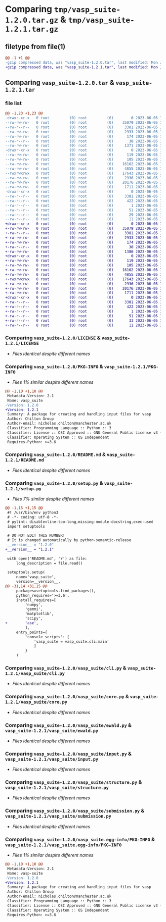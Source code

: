 # Comparing `tmp/vasp_suite-1.2.0.tar.gz` & `tmp/vasp_suite-1.2.1.tar.gz`

## filetype from file(1)

```diff
@@ -1 +1 @@
-gzip compressed data, was "vasp_suite-1.2.0.tar", last modified: Mon Jun  5 12:34:49 2023, max compression
+gzip compressed data, was "vasp_suite-1.2.1.tar", last modified: Mon Jun  5 12:40:59 2023, max compression
```

## Comparing `vasp_suite-1.2.0.tar` & `vasp_suite-1.2.1.tar`

### file list

```diff
@@ -1,23 +1,23 @@
-drwxr-xr-x   0 root         (0) root         (0)        0 2023-06-05 12:34:49.911475 vasp_suite-1.2.0/
--rw-rw-rw-   0 root         (0) root         (0)    35079 2023-06-05 12:34:36.000000 vasp_suite-1.2.0/LICENSE
--rw-r--r--   0 root         (0) root         (0)     3381 2023-06-05 12:34:49.911475 vasp_suite-1.2.0/PKG-INFO
--rw-rw-rw-   0 root         (0) root         (0)     2933 2023-06-05 12:34:36.000000 vasp_suite-1.2.0/README.md
--rw-rw-rw-   0 root         (0) root         (0)      174 2023-06-05 12:34:36.000000 vasp_suite-1.2.0/pyproject.toml
--rw-r--r--   0 root         (0) root         (0)       38 2023-06-05 12:34:49.911475 vasp_suite-1.2.0/setup.cfg
--rw-rw-rw-   0 root         (0) root         (0)     1371 2023-06-05 12:34:47.000000 vasp_suite-1.2.0/setup.py
-drwxr-xr-x   0 root         (0) root         (0)        0 2023-06-05 12:34:49.909475 vasp_suite-1.2.0/vasp_suite/
--rw-rw-rw-   0 root         (0) root         (0)      119 2023-06-05 12:34:36.000000 vasp_suite-1.2.0/vasp_suite/__init__.py
--rw-rw-rw-   0 root         (0) root         (0)      105 2023-06-05 12:34:47.000000 vasp_suite-1.2.0/vasp_suite/__version__.py
--rw-rw-rw-   0 root         (0) root         (0)    16162 2023-06-05 12:34:36.000000 vasp_suite-1.2.0/vasp_suite/cli.py
--rw-rw-rw-   0 root         (0) root         (0)     4855 2023-06-05 12:34:36.000000 vasp_suite-1.2.0/vasp_suite/core.py
--rwxrwxrwx   0 root         (0) root         (0)    17643 2023-06-05 12:34:36.000000 vasp_suite-1.2.0/vasp_suite/ewald.py
--rw-rw-rw-   0 root         (0) root         (0)     2936 2023-06-05 12:34:36.000000 vasp_suite-1.2.0/vasp_suite/input.py
--rw-rw-rw-   0 root         (0) root         (0)    20176 2023-06-05 12:34:36.000000 vasp_suite-1.2.0/vasp_suite/structure.py
--rw-rw-rw-   0 root         (0) root         (0)     1711 2023-06-05 12:34:36.000000 vasp_suite-1.2.0/vasp_suite/submission.py
-drwxr-xr-x   0 root         (0) root         (0)        0 2023-06-05 12:34:49.910475 vasp_suite-1.2.0/vasp_suite.egg-info/
--rw-r--r--   0 root         (0) root         (0)     3381 2023-06-05 12:34:49.000000 vasp_suite-1.2.0/vasp_suite.egg-info/PKG-INFO
--rw-r--r--   0 root         (0) root         (0)      422 2023-06-05 12:34:49.000000 vasp_suite-1.2.0/vasp_suite.egg-info/SOURCES.txt
--rw-r--r--   0 root         (0) root         (0)        1 2023-06-05 12:34:49.000000 vasp_suite-1.2.0/vasp_suite.egg-info/dependency_links.txt
--rw-r--r--   0 root         (0) root         (0)       51 2023-06-05 12:34:49.000000 vasp_suite-1.2.0/vasp_suite.egg-info/entry_points.txt
--rw-r--r--   0 root         (0) root         (0)       29 2023-06-05 12:34:49.000000 vasp_suite-1.2.0/vasp_suite.egg-info/requires.txt
--rw-r--r--   0 root         (0) root         (0)       11 2023-06-05 12:34:49.000000 vasp_suite-1.2.0/vasp_suite.egg-info/top_level.txt
+drwxr-xr-x   0 root         (0) root         (0)        0 2023-06-05 12:40:59.956035 vasp_suite-1.2.1/
+-rw-rw-rw-   0 root         (0) root         (0)    35079 2023-06-05 12:40:46.000000 vasp_suite-1.2.1/LICENSE
+-rw-r--r--   0 root         (0) root         (0)     3381 2023-06-05 12:40:59.956035 vasp_suite-1.2.1/PKG-INFO
+-rw-rw-rw-   0 root         (0) root         (0)     2933 2023-06-05 12:40:46.000000 vasp_suite-1.2.1/README.md
+-rw-rw-rw-   0 root         (0) root         (0)      174 2023-06-05 12:40:46.000000 vasp_suite-1.2.1/pyproject.toml
+-rw-r--r--   0 root         (0) root         (0)       38 2023-06-05 12:40:59.956035 vasp_suite-1.2.1/setup.cfg
+-rw-rw-rw-   0 root         (0) root         (0)     1386 2023-06-05 12:40:57.000000 vasp_suite-1.2.1/setup.py
+drwxr-xr-x   0 root         (0) root         (0)        0 2023-06-05 12:40:59.955035 vasp_suite-1.2.1/vasp_suite/
+-rw-rw-rw-   0 root         (0) root         (0)      119 2023-06-05 12:40:46.000000 vasp_suite-1.2.1/vasp_suite/__init__.py
+-rw-rw-rw-   0 root         (0) root         (0)      105 2023-06-05 12:40:57.000000 vasp_suite-1.2.1/vasp_suite/__version__.py
+-rw-rw-rw-   0 root         (0) root         (0)    16162 2023-06-05 12:40:46.000000 vasp_suite-1.2.1/vasp_suite/cli.py
+-rw-rw-rw-   0 root         (0) root         (0)     4855 2023-06-05 12:40:46.000000 vasp_suite-1.2.1/vasp_suite/core.py
+-rwxrwxrwx   0 root         (0) root         (0)    17643 2023-06-05 12:40:46.000000 vasp_suite-1.2.1/vasp_suite/ewald.py
+-rw-rw-rw-   0 root         (0) root         (0)     2936 2023-06-05 12:40:46.000000 vasp_suite-1.2.1/vasp_suite/input.py
+-rw-rw-rw-   0 root         (0) root         (0)    20176 2023-06-05 12:40:46.000000 vasp_suite-1.2.1/vasp_suite/structure.py
+-rw-rw-rw-   0 root         (0) root         (0)     1711 2023-06-05 12:40:46.000000 vasp_suite-1.2.1/vasp_suite/submission.py
+drwxr-xr-x   0 root         (0) root         (0)        0 2023-06-05 12:40:59.956035 vasp_suite-1.2.1/vasp_suite.egg-info/
+-rw-r--r--   0 root         (0) root         (0)     3381 2023-06-05 12:40:59.000000 vasp_suite-1.2.1/vasp_suite.egg-info/PKG-INFO
+-rw-r--r--   0 root         (0) root         (0)      422 2023-06-05 12:40:59.000000 vasp_suite-1.2.1/vasp_suite.egg-info/SOURCES.txt
+-rw-r--r--   0 root         (0) root         (0)        1 2023-06-05 12:40:59.000000 vasp_suite-1.2.1/vasp_suite.egg-info/dependency_links.txt
+-rw-r--r--   0 root         (0) root         (0)       51 2023-06-05 12:40:59.000000 vasp_suite-1.2.1/vasp_suite.egg-info/entry_points.txt
+-rw-r--r--   0 root         (0) root         (0)       33 2023-06-05 12:40:59.000000 vasp_suite-1.2.1/vasp_suite.egg-info/requires.txt
+-rw-r--r--   0 root         (0) root         (0)       11 2023-06-05 12:40:59.000000 vasp_suite-1.2.1/vasp_suite.egg-info/top_level.txt
```

### Comparing `vasp_suite-1.2.0/LICENSE` & `vasp_suite-1.2.1/LICENSE`

 * *Files identical despite different names*

### Comparing `vasp_suite-1.2.0/PKG-INFO` & `vasp_suite-1.2.1/PKG-INFO`

 * *Files 1% similar despite different names*

```diff
@@ -1,10 +1,10 @@
 Metadata-Version: 2.1
 Name: vasp_suite
-Version: 1.2.0
+Version: 1.2.1
 Summary: A package for creating and handling input files for vasp
 Author: Chilton Group
 Author-email: nicholas.chilton@manchester.ac.uk
 Classifier: Programming Language :: Python :: 3
 Classifier: License :: OSI Approved :: GNU General Public License v3 (GPLv3)
 Classifier: Operating System :: OS Independent
 Requires-Python: >=3.6
```

### Comparing `vasp_suite-1.2.0/README.md` & `vasp_suite-1.2.1/README.md`

 * *Files identical despite different names*

### Comparing `vasp_suite-1.2.0/setup.py` & `vasp_suite-1.2.1/setup.py`

 * *Files 7% similar despite different names*

```diff
@@ -1,15 +1,15 @@
 #! /usr/bin/env python3
 # -*- coding: utf-8 -*-
 # pylint: disable=line-too-long,missing-module-docstring,exec-used
 import setuptools
 
 # DO NOT EDIT THIS NUMBER!
 # It is changed automatically by python-semantic-release
-__version__ = "1.2.0"
+__version__ = "1.2.1"
 
 with open('README.md', 'r') as file:
     long_description = file.read()
 
 setuptools.setup(
     name='vasp_suite',
     version=__version__,
@@ -31,14 +31,15 @@
     packages=setuptools.find_packages(),
     python_requires='>=3.6',
     install_requires=[
         'numpy',
         'gemmi',
         'matplotlib',
         'scipy',
+        'ase',
         ],
     entry_points={
         'console_scripts': [
             'vasp_suite = vasp_suite.cli:main'
             ]
         }
     )
```

### Comparing `vasp_suite-1.2.0/vasp_suite/cli.py` & `vasp_suite-1.2.1/vasp_suite/cli.py`

 * *Files identical despite different names*

### Comparing `vasp_suite-1.2.0/vasp_suite/core.py` & `vasp_suite-1.2.1/vasp_suite/core.py`

 * *Files identical despite different names*

### Comparing `vasp_suite-1.2.0/vasp_suite/ewald.py` & `vasp_suite-1.2.1/vasp_suite/ewald.py`

 * *Files identical despite different names*

### Comparing `vasp_suite-1.2.0/vasp_suite/input.py` & `vasp_suite-1.2.1/vasp_suite/input.py`

 * *Files identical despite different names*

### Comparing `vasp_suite-1.2.0/vasp_suite/structure.py` & `vasp_suite-1.2.1/vasp_suite/structure.py`

 * *Files identical despite different names*

### Comparing `vasp_suite-1.2.0/vasp_suite/submission.py` & `vasp_suite-1.2.1/vasp_suite/submission.py`

 * *Files identical despite different names*

### Comparing `vasp_suite-1.2.0/vasp_suite.egg-info/PKG-INFO` & `vasp_suite-1.2.1/vasp_suite.egg-info/PKG-INFO`

 * *Files 1% similar despite different names*

```diff
@@ -1,10 +1,10 @@
 Metadata-Version: 2.1
 Name: vasp-suite
-Version: 1.2.0
+Version: 1.2.1
 Summary: A package for creating and handling input files for vasp
 Author: Chilton Group
 Author-email: nicholas.chilton@manchester.ac.uk
 Classifier: Programming Language :: Python :: 3
 Classifier: License :: OSI Approved :: GNU General Public License v3 (GPLv3)
 Classifier: Operating System :: OS Independent
 Requires-Python: >=3.6
```

